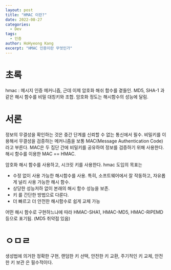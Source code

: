 ```yaml
---
layout: post
title: "HMAC 이란?"
date: 2022-08-27
categories:
  - Dev
tags:
  - 인증
author: HoHyeong Kang
excerpt: "HMAC 인증이란 무엇인가"
---
```


# 초록
hmac : 메시지 인증 메커니즘, 근데 이제 암호화 해쉬 함수를 곁들인. MD5, SHA-1 과 같은 해시 함수를 비밀 대칭키와 조합. 암호화 정도는 해시함수의 성능에 달림.

# 서론
정보의 무결성을 확인하는 것은 중간 단계를 신뢰할 수 없는 통신에서 필수. 비밀키를 이용해서 무결성을 검증하는 메커니즘을 보통 MAC(Message Authentication Code) 라고 부른다. MAC은 두 집단 간에 비밀키를 공유하여 정보를 검증하기 위해 사용한다. 해시 함수를 이용한 MAC == HMAC. 

암호화 해시 함수를 사용하고, 시크릿 키를 사용한다. 
hmac 도입의 목표는
- 수정 없이 사용 가능한 해시함수를 사용. 특히, 소프트웨어에서 잘 작동하고, 자유롭게 널리 사용 가능한 해시 함수.
- 상당한 성능저하 없이 본래의 해시 함수 성능을 보존.
- 키 를 간단한 방법으로 다룬다.
- 더 빠르고 더 안전한 해시함수로 쉽게 교체 가능

어떤 해시 함수로 구현하느냐에 따라 HMAC-SHA1, HMAC-MD5, HMAC-RIPEMD 등으로 표기됨. (MD5 취약점 있음)

# ㅇㅁㄹ
생성법에 의거한 정확한 구현, 랜덤한 키 선택, 안전한 키 교환, 주기적인 키 교체, 안전한 키 보관 은 필수적이다.